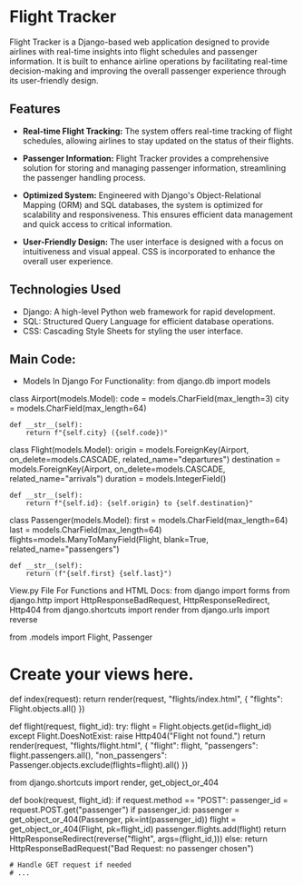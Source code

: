 # Flight Tracker

Flight Tracker is a Django-based web application designed to provide airlines with real-time insights into flight schedules and passenger information. It is built to enhance airline operations by facilitating real-time decision-making and improving the overall passenger experience through its user-friendly design.

## Features

- **Real-time Flight Tracking:** The system offers real-time tracking of flight schedules, allowing airlines to stay updated on the status of their flights.

- **Passenger Information:** Flight Tracker provides a comprehensive solution for storing and managing passenger information, streamlining the passenger handling process.

- **Optimized System:** Engineered with Django's Object-Relational Mapping (ORM) and SQL databases, the system is optimized for scalability and responsiveness. This ensures efficient data management and quick access to critical information.

- **User-Friendly Design:** The user interface is designed with a focus on intuitiveness and visual appeal. CSS is incorporated to enhance the overall user experience.

## Technologies Used

- Django: A high-level Python web framework for rapid development.
- SQL: Structured Query Language for efficient database operations.
- CSS: Cascading Style Sheets for styling the user interface.

## Main Code:

- Models In Django For Functionality:
  from django.db import models



class Airport(models.Model):
    code = models.CharField(max_length=3)
    city = models.CharField(max_length=64)

    def __str__(self):
        return f"{self.city} ({self.code})"

class Flight(models.Model):
    origin = models.ForeignKey(Airport, on_delete=models.CASCADE, related_name="departures")
    destination = models.ForeignKey(Airport, on_delete=models.CASCADE, related_name="arrivals")
    duration = models.IntegerField()

    def __str__(self):
        return f"{self.id}: {self.origin} to {self.destination}"

class Passenger(models.Model):
    first = models.CharField(max_length=64)
    last = models.CharField(max_length=64)
    flights=models.ManyToManyField(Flight, blank=True, related_name="passengers")

    def __str__(self):
        return (f"{self.first} {self.last}")

View.py File For Functions and HTML Docs:
from django import forms
from django.http import HttpResponseBadRequest, HttpResponseRedirect, Http404
from django.shortcuts import render
from django.urls import reverse

from .models import Flight, Passenger

# Create your views here.
def index(request):
    return render(request, "flights/index.html", {
        "flights": Flight.objects.all()
    })


def flight(request, flight_id):
    try:
        flight = Flight.objects.get(id=flight_id)
    except Flight.DoesNotExist:
        raise Http404("Flight not found.")
    return render(request, "flights/flight.html", {
        "flight": flight,
        "passengers": flight.passengers.all(),
        "non_passengers": Passenger.objects.exclude(flights=flight).all()
    })

from django.shortcuts import render, get_object_or_404

def book(request, flight_id):
    if request.method == "POST":
        passenger_id = request.POST.get("passenger")
        if passenger_id:
            passenger = get_object_or_404(Passenger, pk=int(passenger_id))
            flight = get_object_or_404(Flight, pk=flight_id)
            passenger.flights.add(flight)
            return HttpResponseRedirect(reverse("flight", args=(flight_id,)))
        else:
            return HttpResponseBadRequest("Bad Request: no passenger chosen")

    # Handle GET request if needed
    # ...



